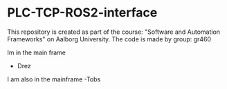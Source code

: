 # PLC-TCP-ROS2-interface
This repository is created as part of the course: "Software and Automation Frameworks" on Aalborg University. The code is made by group: gr460


Im in the main frame
- Drez


I am also in the mainframe
-Tobs
